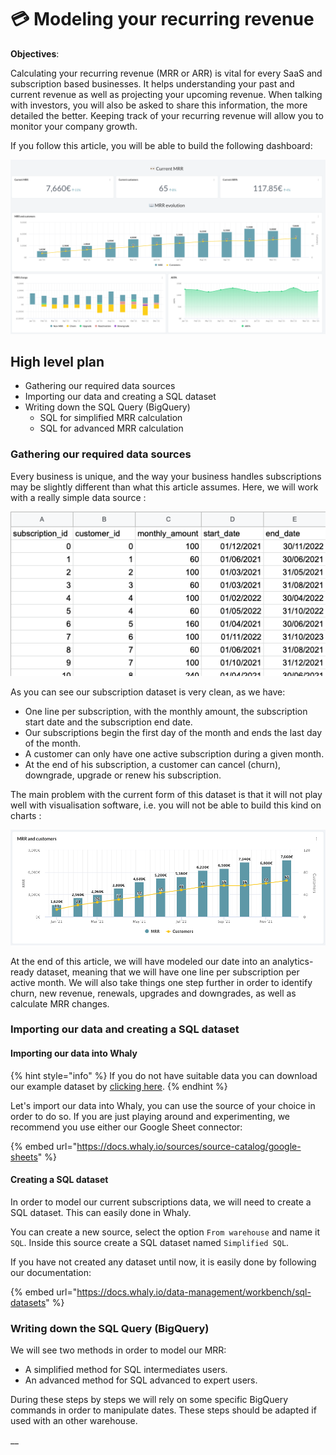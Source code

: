 # 💳 Modeling your recurring revenue

**Objectives**:&#x20;

Calculating your recurring revenue (MRR or ARR) is vital for every SaaS and subscription based businesses. It helps understanding your past and current revenue as well as projecting your upcoming revenue. When talking with investors, you will also be asked to share this information, the more detailed the better. Keeping track of your recurring revenue will allow you to monitor your company growth.&#x20;

If you follow this article, you will be able to build the following dashboard:

![](<../../.gitbook/assets/image (209).png>)

## High level plan

* Gathering our required data sources
* Importing our data and creating a SQL dataset
* Writing down the SQL Query (BigQuery)
  * SQL for simplified MRR calculation
  * SQL for advanced MRR calculation

### Gathering our required data sources

Every business is unique, and the way your business handles subscriptions may be slightly different than what this article assumes. Here, we will work with a really simple data source :&#x20;

![](<../../.gitbook/assets/image (258).png>)

As you can see our subscription dataset is very clean, as we have:&#x20;

* One line per subscription, with the monthly amount, the subscription start date and the subscription end date.
* Our subscriptions begin the first day of the month and ends the last day of the month.
* A customer can only have one active subscription during a given month.
* At the end of his subscription, a customer can cancel (churn), downgrade, upgrade or renew his subscription.

The main problem with the current form of this dataset is that it will not play well with visualisation software, i.e. you will not be able to build this kind on charts :&#x20;

![](<../../.gitbook/assets/image (173).png>)

At the end of this article, we will have modeled our date into an analytics-ready dataset, meaning that we will have one line per subscription per active month. We will also take things one step further in order to identify churn, new revenue, renewals, upgrades and downgrades, as well as calculate MRR changes.

### Importing our data and creating a SQL dataset

#### Importing our data into Whaly

{% hint style="info" %}
If you do not have suitable data you can download our example dataset by [clicking here](https://docs.google.com/spreadsheets/d/1jkC63lSUKdVN\_vBN87sW553x2lpFZt-d69x\_ccHjM-M/edit?usp=sharing).
{% endhint %}

Let's import our data into Whaly, you can use the source of your choice in order to do so. If you are just playing around and experimenting, we recommend you use either our Google Sheet connector:&#x20;

{% embed url="https://docs.whaly.io/sources/source-catalog/google-sheets" %}

#### &#x20;Creating a SQL dataset

In order to model our current subscriptions data, we will need to create a SQL dataset. This can easily done in Whaly.

You can create a new source, select the option `From warehouse` and name it `SQL`. Inside this source create a SQL dataset named `Simplified SQL`.

If you have not created any dataset until now, it is easily done by following our documentation:&#x20;

{% embed url="https://docs.whaly.io/data-management/workbench/sql-datasets" %}

### Writing down the SQL Query (BigQuery)

We will see two methods in order to model our MRR:

* A simplified method for SQL intermediates users.
* An advanced method for SQL advanced to expert users.

During these steps by steps we will rely on some specific BigQuery commands in order to manipulate dates. These steps should be adapted if used with an other warehouse.

__
